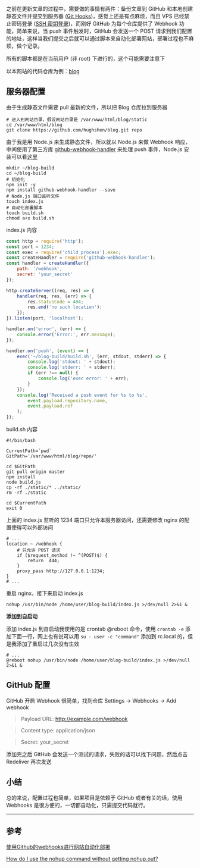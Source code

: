 <!-- title:使用 GitHub Webhooks 部署网站 -->
<!-- keywords:GitHub, Webhooks, Node.js -->

之前在更新文章的过程中，需要做的事情有两件：备份文章到 GitHub 和本地创建静态文件并提交到服务器 ([Git Hooks](/post/git-hooks-note.html))，感觉上还是有点麻烦，而且 VPS 已经禁止密码登录 ([SSH 密钥登录](/post/ssh-key-authentication.html))，而刚好 GitHub 为每个仓库提供了 Webhook 功能，简单来说，当 push 事件触发时，GitHub 会发送一个 POST 请求到我们配置的地址，这样当我们提交之后就可以通过脚本来自动化部署网站，部署过程也不麻烦，做个记录。

所有的脚本都是在当前用户 (非 root) 下进行的，这个可能需要注意下

以本网站的代码仓库为例：[blog](https://github.com/hughshen/blog)

## 服务器配置

由于生成静态文件需要 pull 最新的文件，所以把 Blog 仓库拉到服务器

```shell
# 进入到网站目录，假设网站目录是 /var/www/html/blog/static
cd /var/www/html/blog
git clone https://github.com/hughshen/blog.git repo
```

由于我是用 Node.js 来生成静态文件，所以就以 Node.js 来做 Webhook 响应，中间使用了第三方库 [github-webhook-handler](https://github.com/rvagg/github-webhook-handler) 来处理 push 事件，Node.js 安装可以看[这里](https://nodejs.org/en/download/package-manager/#debian-and-ubuntu-based-linux-distributions)

```shell
mkdir ~/blog-build
cd ~/blog-build
# 初始化
npm init -y
npm install github-webhook-handler --save
# Node.js 端口监听文件
touch index.js
# 自动化部署脚本
touch build.sh
chmod a+x build.sh
```

index.js 内容

```javascript
const http = require('http');
const port = 1234;
const exec = require('child_process').exec;
const createHandler = require('github-webhook-handler');
const handler = createHandler({
    path: '/webhook',
    secret: 'your_secret'
});

http.createServer((req, res) => {
    handler(req, res, (err) => {
        res.statusCode = 404;
        res.end('no such location');
    });
}).listen(port, 'localhost');

handler.on('error', (err) => {
    console.error('Error:', err.message);
});

handler.on('push', (event) => {
    exec('~/blog-build/build.sh', (err, stdout, stderr) => {
        console.log('stdout: ' + stdout);
        console.log('stderr: ' + stderr);
        if (err !== null) {
            console.log('exec error: ' + err);
        }
    });
    console.log('Received a push event for %s to %s',
        event.payload.repository.name,
        event.payload.ref
    );
});
```

build.sh 内容

```shell
#!/bin/bash

CurrentPath=`pwd`
GitPath='/var/www/html/blog/repo/'

cd $GitPath
git pull origin master
npm install
node build.js
cp -rf ./static/* ../static/
rm -rf ./static

cd $CurrentPath
exit 0
```

上面的 index.js 监听的 1234 端口只允许本服务器访问，还需要修改 nginx 的配置使得可以外部访问

```
# ...
location ~ /webhook {
	# 只允许 POST 请求
    if ($request_method !~ ^(POST)$) {
        return  444;
    }
    proxy_pass http://127.0.0.1:1234;
}
# ...
```

重启 nginx，接下来启动 index.js

```shell
nohup /usr/bin/node /home/user/blog-build/index.js >/dev/null 2>&1 &
```

**添加到自启动**

添加 index.js 到自启动我使用的是 crontab @reboot 命令，使用 `crontab -e` 添加下面一行，网上也有说可以用 `su - user -c "command"` 添加到 rc.local 的，但是我添加了重启过几次没有生效

```shell
# ...
@reboot nohup /usr/bin/node /home/user/blog-build/index.js >/dev/null 2>&1 &
```

## GitHub 配置

GitHub 开启 Webhook 很简单，找到仓库 Settings -> Webhooks -> Add webhook

> Payload URL: http://example.com/webhook

> Content type: application/json

> Secret: your_secret

添加完之后 GitHub 会发送一个测试的请求，失败的话可以找下问题，然后点击 Redeliver 再次发送

## 小结

总的来说，配置过程也简单，如果项目是依赖于 GitHub 或者有关的话，使用 Webhooks 是很方便的，一切都自动化，只需提交代码就行。

---

## 参考

[使用Github的webhooks进行网站自动化部署](https://aotu.io/notes/2016/01/07/auto-deploy-website-by-webhooks-of-github/)

[How do I use the nohup command without getting nohup.out?](https://stackoverflow.com/questions/10408816/how-do-i-use-the-nohup-command-without-getting-nohup-out)